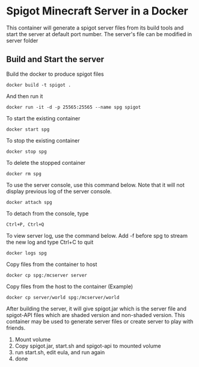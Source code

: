 # Spigot Minecraft Server in a Docker

This container will generate a spigot server files from its build tools and start the server at default port number. The server's file can be modified in server folder

## Build and Start the server

Build the docker to produce spigot files
```
docker build -t spigot .
```
And then run it
```
docker run -it -d -p 25565:25565 --name spg spigot
```
To start the existing container
```
docker start spg
```
To stop the existing container
```
docker stop spg
```
To delete the stopped container
```
docker rm spg
```
To use the server console, use this command below. Note that it will not display previous log of the server console.
```
docker attach spg
```
To detach from the console, type
```
Ctrl+P, Ctrl+Q
```
To view server log, use the command below. Add -f before spg to stream the new log and type Ctrl+C to quit
```
docker logs spg
```
Copy files from the container to host
```
docker cp spg:/mcserver server
```
Copy files from the host to the container (Example)
```
docker cp server/world spg:/mcserver/world
```
After building the server, it will give spigot.jar which is the server file and spigot-API files which are shaded version and non-shaded version. This container may be used to generate server files or create server to play with friends.

1. Mount volume
2. Copy spigot.jar, start.sh and spigot-api to mounted volume
3. run start.sh, edit eula, and run again
4. done
